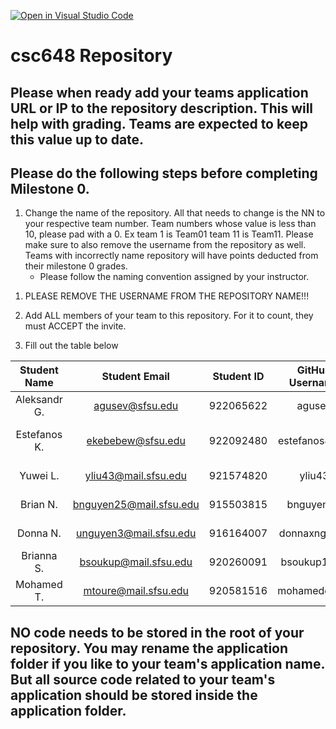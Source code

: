 [![Open in Visual Studio Code](https://classroom.github.com/assets/open-in-vscode-c66648af7eb3fe8bc4f294546bfd86ef473780cde1dea487d3c4ff354943c9ae.svg)](https://classroom.github.com/online_ide?assignment_repo_id=7964196&assignment_repo_type=AssignmentRepo)
# csc648 Repository

## Please when ready add your teams application URL or IP to the repository description. This will help with grading. Teams are expected to keep this value up to date.

## Please do the following steps before completing Milestone 0.
1. Change the name of the repository. All that needs to change is the NN to your respective team number. Team numbers whose value is less than 10, please pad with a 0. Ex team 1 is Team01 team 11 is Team11. Please make sure to also remove the username from the repository as well. Teams with incorrectly name repository will have points deducted from their milestone 0 grades.
      - Please follow the naming convention assigned by your instructor.

<!-- Completed -->
1. PLEASE REMOVE THE USERNAME FROM THE REPOSITORY NAME!!!

<!-- In Progress -->
2. Add ALL members of your team to this repository. For it to count, they must ACCEPT the invite.

<!-- In Progress -->
3. Fill out the table below


| Student Name |       Student Email       |    Student ID   | GitHub Username |   Role    |  
|    :---:     |           :---:           |      :---:      |     :---:       |   :---:   |  
| Aleksandr G. |      agusev@sfsu.edu      |    922065622    |     agusev      | Front End |
| Estefanos K. |      ekebebew@sfsu.edu    |    922092480    |   estefanos8080 | Back End Lead / Database  |
| Yuwei L.     |   yliu43@mail.sfsu.edu    |    921574820    |      yliu43     | Front End          |
| Brian N.     |   bnguyen25@mail.sfsu.edu |    915503815    |    bnguyen25    | Database Master          |
| Donna N.     |   unguyen3@mail.sfsu.edu  |    916164007    |   donnaxnguyen  | Team Lead |
| Brianna S.   |   bsoukup@mail.sfsu.edu   |    920260091    |   bsoukup1108   | Front End Lead          |
| Mohamed T.   |    mtoure@mail.sfsu.edu   |    920581516    |  mohamedcurtis  | Github Master          |


## NO code needs to be stored in the root of your repository. You may rename the application folder if you like to your team's application name. But all source code related to your team's application should be stored inside the application folder.
